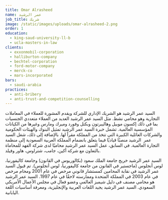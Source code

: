 ```yaml
---
title: Omar Alrasheed
name: عمر الرشيد
job_title: شريك
image: /static/images/uploads/omar-alrasheed-2.png
order: 1
education:
  - king-saud-university-ll-b
  - ucla-masters-in-law
clients:
  - exxonmobil-corporation
  - halliburton-company
  - bechtel-corporation
  - ford-motor-company
  - merck-co
  - mars-incorporated
bars:
  - saudi-arabia
practices:
  - anti-bribery
  - anti-trust-and-competition-counselling
---
```

السيد عمر الرشيد هو الشريك الإداري للشركة ويقدم المشورة للعملاء في المعاملات التجارية وهو محامي نشط. مثل السيد عمر الرشيد العديد من العملاء متعددي الجنسيات بما في ذلك إكسون موبيل وهاليبرتون وبكتل وفورد وميرك ومارس وغيرها من الكيانات المؤسسية العالمية. تشمل خبرة السيد عمر الرشيد تمثيل البنوك والهيئات الحكومية والشركات العائلية الكبيرة التي تتخذ من المملكة مقراً لها. بالإضافة إلى ذلك، شغل السيد عمر  الرشيد منصبًا قياديًا فيما يتعلق بانضمام المملكة العربية السعودية إلى منظمة التجارة العالمية. في السابق، عمل السيد عمر الرشيد محاميًا لدى شركة الفهد للمحاماة بالتعاون مع شركة أكين، جامب، شتراوس، هاور وفيلد.

السيد عمر الرشيد خريج جامعة الملك سعود (بكالوريوس في القانون) وجامعة كاليفورنيا، لوس أنجلوس (ماجستير في القانون من جامعة كاليفورنيا، لوس أنجلوس). تم قبول السيد عمر الرشيد في نقابة المحامين كمستشار قانوني مرخص في عام 2001 ومحام مرخص في عام 2003 في المملكة المتحدة وممارسته لاحقًا في عام 1997. السيد عمر الرشيد هو محامي مصنف في دليل شيمبز العالمي وعضو فعال في مجلس الأعمال الأمريكي السعودي. السيد عمر الرشيد يجيد اللغات العربية والإنجليزية، ومعرفة أساسيات اللغة اليابانية.
